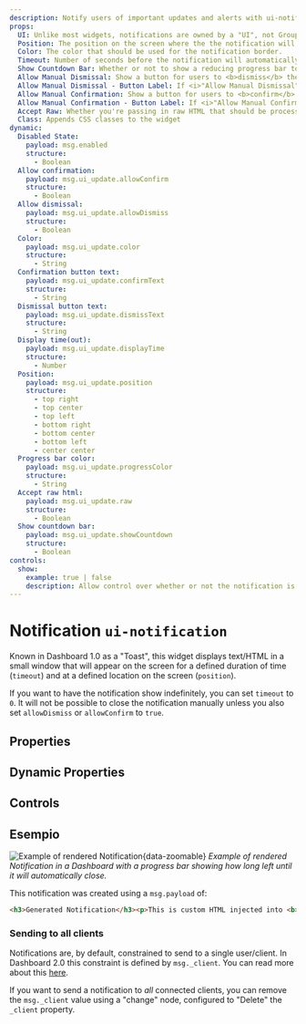 ```yaml
---
description: Notify users of important updates and alerts with ui-notification in Node-RED Dashboard 2.0.
props:
  UI: Unlike most widgets, notifications are owned by a "UI", not Group. This allows for notifications to be displayed across all pages.
  Position: The position on the screen where the the notification will appear.
  Color: The color that should be used for the notification border.
  Timeout: Number of seconds before the notification will automatically close.
  Show Countdown Bar: Whether or not to show a reducing progress bar to indicate the time remaining before the notification will close.
  Allow Manual Dismissal: Show a button for users to <b>dismiss</b> the notification. Otherwise, will only close after Timeout.
  Allow Manual Dismissal - Button Label: If <i>"Allow Manual Dismissal"</i> is enabled, this is the label for the button.
  Allow Manual Confirmation: Show a button for users to <b>confirm</b> the notification. Otherwise, will only close after Timeout.
  Allow Manual Confirmation - Button Label: If <i>"Allow Manual Confirmation"</i> is enabled, this is the label for the button.
  Accept Raw: Whether you're passing in raw HTML that should be processed client-side.
  Class: Appends CSS classes to the widget
dynamic:
  Disabled State:
    payload: msg.enabled
    structure:
      - Boolean
  Allow confirmation:
    payload: msg.ui_update.allowConfirm
    structure:
      - Boolean
  Allow dismissal:
    payload: msg.ui_update.allowDismiss
    structure:
      - Boolean
  Color:
    payload: msg.ui_update.color
    structure:
      - String
  Confirmation button text:
    payload: msg.ui_update.confirmText
    structure:
      - String
  Dismissal button text:
    payload: msg.ui_update.dismissText
    structure:
      - String
  Display time(out):
    payload: msg.ui_update.displayTime
    structure:
      - Number
  Position:
    payload: msg.ui_update.position
    structure:
      - top right
      - top center
      - top left
      - bottom right
      - bottom center
      - bottom left
      - center center
  Progress bar color:
    payload: msg.ui_update.progressColor
    structure:
      - String
  Accept raw html:
    payload: msg.ui_update.raw
    structure:
      - Boolean
  Show countdown bar:
    payload: msg.ui_update.showCountdown
    structure:
      - Boolean
controls:
  show:
    example: true | false
    description: Allow control over whether or not the notification is visible.
---
```


<script setup>
    import AddedIn from '../../components/AddedIn.vue';
    import TryDemo from "./../../components/TryDemo.vue";
</script>

# Notification `ui-notification` <AddedIn version="0.5.0" />

<TryDemo href="notification" />

Known in Dashboard 1.0 as a "Toast", this widget displays text/HTML in a small window that will appear on the screen for a defined duration of time (`timeout`) and at a defined location on the screen (`position`).

If you want to have the notification show indefinitely, you can set `timeout` to `0`. It will not be possible to close the notification manually unless you also set `allowDismiss` or `allowConfirm` to `true`.

## Properties

<PropsTable/>

## Dynamic Properties

<DynamicPropsTable/>

## Controls

<ControlsTable/>

## Esempio

![Example of rendered Notification](/images/node-examples/ui-notification.png "Example of rendered Notification"){data-zoomable}
_Example of rendered Notification in a Dashboard with a progress bar showing how long left until it will automatically close._

This notification was created using a `msg.payload` of:

```html
<h3>Generated Notification</h3><p>This is custom HTML injected into <b>Node-RED</b></p>
```

### Sending to all clients

Notifications are, by default, constrained to send to a single user/client. In Dashboard 2.0 this constraint is defined by `msg._client`. You can read more about this [here](../../user/multi-tenancy.md#configuring-client-data).

If you want to send a notification to _all_ connected clients, you can remove the `msg._client` value using a "change" node, configured to "Delete" the `_client` property.